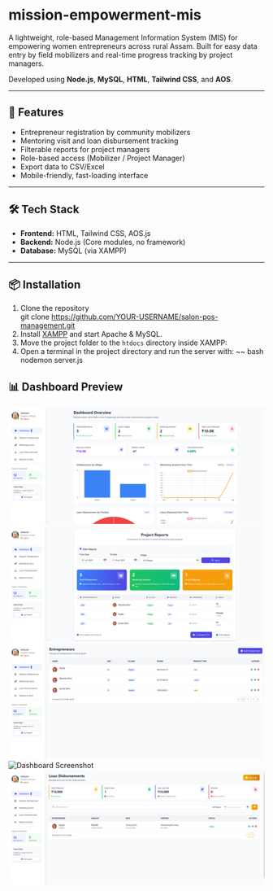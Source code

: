 # mission-empowerment-mis

A lightweight, role-based Management Information System (MIS) for empowering women entrepreneurs across rural Assam. Built for easy data entry by field mobilizers and real-time progress tracking by project managers.

Developed using **Node.js**, **MySQL**, **HTML**, **Tailwind CSS**, and **AOS**.

---

## 🚀 Features

- Entrepreneur registration by community mobilizers
- Mentoring visit and loan disbursement tracking
- Filterable reports for project managers
- Role-based access (Mobilizer / Project Manager)
- Export data to CSV/Excel
- Mobile-friendly, fast-loading interface

---

## 🛠 Tech Stack

- **Frontend:** HTML, Tailwind CSS, AOS.js
- **Backend:** Node.js (Core modules, no framework)
- **Database:** MySQL (via XAMPP)

---

## 📦 Installation
1. Clone the repository  
   git clone https://github.com/YOUR-USERNAME/salon-pos-management.git
2. Install [XAMPP](https://www.apachefriends.org/) and start Apache & MySQL.
3. Move the project folder to the `htdocs` directory inside XAMPP:
4. Open a terminal in the project directory and run the server with: ~~ bash nodemon server.js

## 📊 Dashboard Preview

![Dashboard Screenshot](screenshots/dashboard.png)
![Dashboard Screenshot](screenshots/report.png)
![Dashboard Screenshot](screenshots/register.png)
![Dashboard Screenshot](screenshots/vist.png)
![Dashboard Screenshot](screenshots/loan.png)
